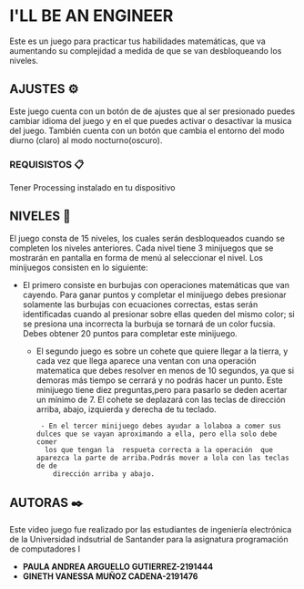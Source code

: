 # I'LL BE AN ENGINEER

Este es un juego para practicar tus habilidades matemáticas, que va aumentando su complejidad a medida de que se van desbloqueando los niveles.

## AJUSTES ⚙️
Este juego cuenta con un botón de de ajustes que al ser presionado puedes cambiar idioma del juego y en el que puedes activar o desactivar la
musica del juego. También cuenta con un botón que cambia el entorno del modo diurno (claro) al modo nocturno(oscuro). 

  
### REQUISISTOS 📋

Tener Processing instalado en tu dispositivo


## NIVELES 🚀
El juego consta de 15 niveles, los cuales serán desbloqueados cuando se completen los niveles anteriores.
Cada nivel tiene 3 minijuegos que se mostrarán en pantalla en forma de menú al seleccionar el nivel. Los minijuegos consisten en lo siguiente:

   - El primero consiste en burbujas con operaciones matemáticas que van cayendo. Para ganar puntos y completar el minijuego debes 
     presionar solamente las burbujas con ecuaciones correctas, estas serán identificadas cuando al presionar sobre ellas queden 
     del mismo color; si se presiona una incorrecta la burbuja se tornará de un color fucsia. Debes obtener 20 puntos para completar 
     este minijuego.
     
       - El segundo juego es sobre un cohete que quiere llegar a la tierra, y cada vez que llega aparece una ventan con una operación 
         matematica que  debes resolver en menos de 10 segundos, ya que si demoras más tiempo se cerrará y no podrás hacer un punto. 
         Este minijuego tiene diez preguntas,pero para pasarlo se deden acertar un mínimo de 7. El cohete se deplazará con las teclas de 
         dirección arriba, abajo, izquierda y derecha de tu teclado.
         
              - En el tercer minijuego debes ayudar a lolaboa a comer sus dulces que se vayan aproximando a ella, pero ella solo debe comer
               los que tengan la  respueta correcta a la operación  que aparezca la parte de arriba.Podrás mover a lola con las teclas de de 
                 dirección arriba y abajo.
 

## AUTORAS ✒️
Este video juego fue realizado por las estudiantes de ingeniería electrónica de la Universidad indsutrial de Santander para 
la asignatura programación de computadores I 
 
  

* **PAULA ANDREA ARGUELLO GUTIERREZ-2191444**
* **GINETH VANESSA MUÑOZ CADENA-2191476** 




